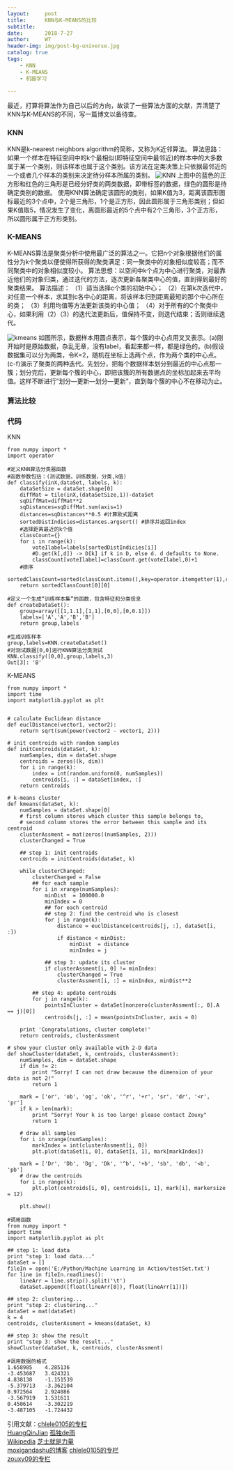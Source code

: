 ```yaml
---
layout:     post
title:      KNN与K-MEANS的比较
subtitle:   
date:       2018-7-27
author:     WT
header-img: img/post-bg-universe.jpg
catalog: true
tags:
    - KNN
    - K-MEANS
    - 机器学习
    
---
```

最近，打算将算法作为自己以后的方向，故读了一些算法方面的文献，弄清楚了KNN与K-MEANS的不同，写一篇博文以备待查。

### KNN ###

KNN是k-nearest neighbors algorithm的简称，又称为K近邻算法。
算法思路：如果一个样本在特征空间中的k个最相似(即特征空间中最邻近)的样本中的大多数属于某一个类别，则该样本也属于这个类别。该方法在定类决策上只依据最邻近的一个或者几个样本的类别来决定待分样本所属的类别。
![KNN](http://www.spatial.pro/img/KnnClassification.png)
上图中的蓝色的正方形和红色的三角形是已经分好类的两类数据，即带标签的数据，绿色的圆形是待确定类别的数据。
使用KNN算法确定该圆形的类别，如果K值为3，距离该圆形图标最近的3个点中，2个是三角形，1个是正方形，因此圆形属于三角形类别；但如果K值取5，情况发生了变化，离圆形最近的5个点中有2个三角形，3个正方形，所以圆形属于正方形类别。
  
### K-MEANS ###

K-MEANS算法是聚类分析中使用最广泛的算法之一。它把n个对象根据他们的属性分为k个聚类以便使得所获得的聚类满足：同一聚类中的对象相似度较高；而不同聚类中的对象相似度较小。
算法思想：以空间中k个点为中心进行聚类，对最靠近他们的对象归类，通过迭代的方法，逐次更新各聚类中心的值，直到得到最好的聚类结果。
算法描述：
（1）适当选择c个类的初始中心； 
（2）在第k次迭代中，对任意一个样本，求其到c各中心的距离，将该样本归到距离最短的那个中心所在的类； 
（3）利用均值等方法更新该类的中心值； 
（4）对于所有的C个聚类中心，如果利用（2）（3）的迭代法更新后，值保持不变，则迭代结束；否则继续迭代。

![kmeans](http://www.spatial.pro/img/Kmeans.png)
如图所示，数据样本用圆点表示，每个簇的中心点用叉叉表示。(a)刚开始时是原始数据，杂乱无章，没有label，看起来都一样，都是绿色的。(b)假设数据集可以分为两类，令K=2，随机在坐标上选两个点，作为两个类的中心点。(c-f)演示了聚类的两种迭代。先划分，把每个数据样本划分到最近的中心点那一簇；划分完后，更新每个簇的中心，即把该簇的所有数据点的坐标加起来去平均值。这样不断进行”划分—更新—划分—更新”，直到每个簇的中心不在移动为止。

### 算法比较 ###




### 代码 ### 

KNN 

	from numpy import *
	import operator

	#定义KNN算法分类器函数
	#函数参数包括：(测试数据，训练数据，分类,k值)
	def classify(inX,dataSet, labels, k):
		dataSetSize = dataSet.shape[0]
		diffMat = tile(inX,(dataSetSize,1))-dataSet
		sqDiffMat=diffMat**2
		sqDistances=sqDiffMat.sum(axis=1)
		distances=sqDistances**0.5 #计算欧式距离
		sortedDistIndicies=distances.argsort() #排序并返回index
		#选择距离最近的k个值
		classCount={}
		for i in range(k):
			voteIlabel=labels[sortedDistIndicies[i]]
			#D.get(k[,d]) -> D[k] if k in D, else d. d defaults to None.
			classCount[voteIlabel]=classCount.get(voteIlabel,0)+1
		#排序
		sortedClassCount=sorted(classCount.items(),key=operator.itemgetter(1),reverse=True)
		return sortedClassCount[0][0]
		
	#定义一个生成“训练样本集”的函数，包含特征和分类信息
	def createDataSet():
		group=array([[1,1.1],[1,1],[0,0],[0,0.1]])
		labels=['A','A','B','B']
		return group,labels
		
	#生成训练样本
	group,labels=KNN.createDataSet()
	#对测试数据[0,0]进行KNN算法分类测试
	KNN.classify([0,0],group,labels,3)
	Out[3]: 'B'
	
K-MEANS

	from numpy import *
	import time
	import matplotlib.pyplot as plt
	 
	 
	# calculate Euclidean distance
	def euclDistance(vector1, vector2):
		return sqrt(sum(power(vector2 - vector1, 2)))
	 
	# init centroids with random samples
	def initCentroids(dataSet, k):
		numSamples, dim = dataSet.shape
		centroids = zeros((k, dim))
		for i in range(k):
			index = int(random.uniform(0, numSamples))
			centroids[i, :] = dataSet[index, :]
		return centroids
	 
	# k-means cluster
	def kmeans(dataSet, k):
		numSamples = dataSet.shape[0]
		# first column stores which cluster this sample belongs to,
		# second column stores the error between this sample and its centroid
		clusterAssment = mat(zeros((numSamples, 2)))
		clusterChanged = True
	 
		## step 1: init centroids
		centroids = initCentroids(dataSet, k)
	 
		while clusterChanged:
			clusterChanged = False
			## for each sample
			for i in xrange(numSamples):
				minDist  = 100000.0
				minIndex = 0
				## for each centroid
				## step 2: find the centroid who is closest
				for j in range(k):
					distance = euclDistance(centroids[j, :], dataSet[i, :])
					if distance < minDist:
						minDist  = distance
						minIndex = j
				
				## step 3: update its cluster
				if clusterAssment[i, 0] != minIndex:
					clusterChanged = True
					clusterAssment[i, :] = minIndex, minDist**2
	 
			## step 4: update centroids
			for j in range(k):
				pointsInCluster = dataSet[nonzero(clusterAssment[:, 0].A == j)[0]]
				centroids[j, :] = mean(pointsInCluster, axis = 0)
	 
		print 'Congratulations, cluster complete!'
		return centroids, clusterAssment
	 
	# show your cluster only available with 2-D data
	def showCluster(dataSet, k, centroids, clusterAssment):
		numSamples, dim = dataSet.shape
		if dim != 2:
			print "Sorry! I can not draw because the dimension of your data is not 2!"
			return 1
	 
		mark = ['or', 'ob', 'og', 'ok', '^r', '+r', 'sr', 'dr', '<r', 'pr']
		if k > len(mark):
			print "Sorry! Your k is too large! please contact Zouxy"
			return 1
	 
		# draw all samples
		for i in xrange(numSamples):
			markIndex = int(clusterAssment[i, 0])
			plt.plot(dataSet[i, 0], dataSet[i, 1], mark[markIndex])
	 
		mark = ['Dr', 'Db', 'Dg', 'Dk', '^b', '+b', 'sb', 'db', '<b', 'pb']
		# draw the centroids
		for i in range(k):
			plt.plot(centroids[i, 0], centroids[i, 1], mark[i], markersize = 12)
	 
		plt.show()
		
	#调用函数
	from numpy import *
	import time
	import matplotlib.pyplot as plt
	 
	## step 1: load data
	print "step 1: load data..."
	dataSet = []
	fileIn = open('E:/Python/Machine Learning in Action/testSet.txt')
	for line in fileIn.readlines():
		lineArr = line.strip().split('\t')
		dataSet.append([float(lineArr[0]), float(lineArr[1])])
	 
	## step 2: clustering...
	print "step 2: clustering..."
	dataSet = mat(dataSet)
	k = 4
	centroids, clusterAssment = kmeans(dataSet, k)
	 
	## step 3: show the result
	print "step 3: show the result..."
	showCluster(dataSet, k, centroids, clusterAssment)
	
	#调用数据的格式	
	1.658985	4.285136
	-3.453687	3.424321
	4.838138	-1.151539
	-5.379713	-3.362104
	0.972564	2.924086
	-3.567919	1.531611
	0.450614	-3.302219
	-3.487105	-1.724432


引用文献：[chlele0105的专栏](https://blog.csdn.net/chlele0105/article/details/12997391)  
	  [HuangQinJian](https://blog.csdn.net/sinat_35512245/article/details/55051306)
	  [孤独de雨](https://blog.csdn.net/t0903/article/details/52678944)  
	  [Wikipedia](https://en.wikipedia.org/wiki/K-nearest_neighbors_algorithm)
	  [芝士就是力量](https://www.cnblogs.com/190260995xixi/p/5945652.html)  
	  [moxigandashu的博客](https://blog.csdn.net/moxigandashu/article/details/71169991)
	  [chlele0105的专栏](https://blog.csdn.net/chlele0105/article/details/12997391)  
	  [zouxy09的专栏](https://blog.csdn.net/zouxy09/article/details/17589329)
	  
  
  
  
